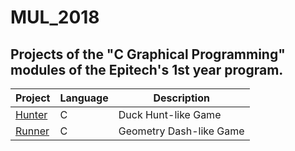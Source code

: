 # MUL_2018

## Projects of the "C Graphical Programming" modules of the Epitech's 1st year program.


| Project | Language | Description |
|---------|----------|-------------|
| [Hunter]         |      C      | Duck Hunt-like Game |
| [Runner]       |       C     | Geometry Dash-like Game |

[Hunter]: https://github.com/kevinpruvost/MUL_2018/tree/master/MUL_my_hunter_2018
[Runner]: https://github.com/kevinpruvost/MUL_2018/tree/master/MUL_my_runner_2018
